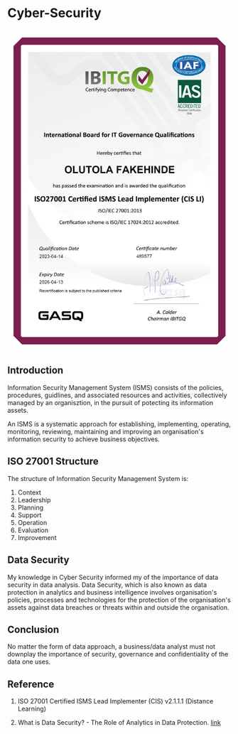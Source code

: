 # Cyber-Security

![](Cyber_Security_Certificate.png)

## Introduction

Information Security Management System (ISMS) consists of the policies, procedures, guidlines, and associated resources and activities, collectively managed by an organisztion, in the pursuit of potecting its information assets.

An ISMS is a systematic approach for establishing, implementing, operating, monitoring, reviewing, maintaining and improving an organisation's information security to achieve business objectives.

## ISO 27001 Structure
The structure of Information Security Management System is:
1. Context
2. Leadership
3. Planning
4. Support
5. Operation
6. Evaluation
7. Improvement

## Data Security
My knowledge in Cyber Security informed my of the importance of data security in data analysis. Data Security, which is also known as data protection in analytics and business intelligence involves organisation's policies, processes and technologies for the protection of the organisation's assets against data breaches or threats within and outside the organisation.

## Conclusion
No matter the form of data approach, a business/data analyst must not downplay the importance of security, governance and confidentiality of the data one uses.

## Reference
1. ISO 27001 Certified ISMS Lead Implementer (CIS) v2.1.1.1 (Distance Learning)

2. What is Data Security? - The Role of Analytics in Data Protection. [link](https://www.yellowfinbi.com/blog/what-is-data-security#Where_do_I_start_with_data_security_for_my_analytics_users)

